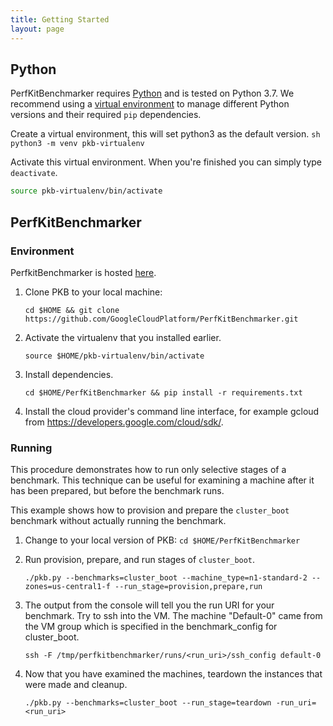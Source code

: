 ```yaml
---
title: Getting Started
layout: page
---
```


## Python

PerfKitBenchmarker requires [Python](https://www.python.org/downloads/) and is
tested on Python 3.7. We recommend using a
[virtual environment](https://docs.python.org/3/tutorial/venv.html) to manage
different Python versions and their required `pip` dependencies.

Create a virtual environment, this will set python3 as the default version. `sh
python3 -m venv pkb-virtualenv`

Activate this virtual environment. When you're finished you can simply type
`deactivate`.

```sh
source pkb-virtualenv/bin/activate
```

## PerfKitBenchmarker

### Environment

PerfkitBenchmarker is hosted
[here](https://github.com/GoogleCloudPlatform/PerfKitBenchmarker).

1.  Clone PKB to your local machine:

    ```
    cd $HOME && git clone https://github.com/GoogleCloudPlatform/PerfKitBenchmarker.git
    ```

1.  Activate the virtualenv that you installed earlier.

    ```
    source $HOME/pkb-virtualenv/bin/activate
    ```

1.  Install dependencies.

    ```
    cd $HOME/PerfKitBenchmarker && pip install -r requirements.txt
    ```

1.  Install the cloud provider's command line interface, for example gcloud from
    https://developers.google.com/cloud/sdk/.

### Running

This procedure demonstrates how to run only selective stages of a benchmark.
This technique can be useful for examining a machine after it has been prepared,
but before the benchmark runs.

This example shows how to provision and prepare the `cluster_boot` benchmark
without actually running the benchmark.

1.  Change to your local version of PKB: `cd $HOME/PerfKitBenchmarker`

1.  Run provision, prepare, and run stages of `cluster_boot`.

    ```
    ./pkb.py --benchmarks=cluster_boot --machine_type=n1-standard-2 --zones=us-central1-f --run_stage=provision,prepare,run
    ```

1.  The output from the console will tell you the run URI for your benchmark.
    Try to ssh into the VM. The machine "Default-0" came from the VM group which
    is specified in the benchmark_config for cluster_boot.

    ```
    ssh -F /tmp/perfkitbenchmarker/runs/<run_uri>/ssh_config default-0
    ```

1.  Now that you have examined the machines, teardown the instances that were
    made and cleanup.

    ```
    ./pkb.py --benchmarks=cluster_boot --run_stage=teardown -run_uri=<run_uri>
    ```
